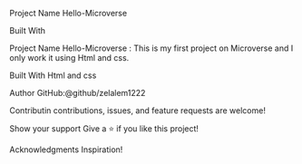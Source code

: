 
Project Name Hello-Microverse

Built With

Project Name Hello-Microverse : This is my first project on Microverse and I only work it using Html and css.

Built With Html and css

Author GitHub:@github/zelalem1222

Contributin contributions, issues, and feature requests are welcome!

Show your support Give a ⭐️ if you like this project!

Acknowledgments Inspiration!